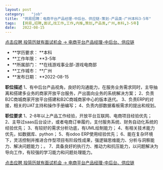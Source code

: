 ```yaml
---
layout:	post
category:	"job"
title:	"网易招聘：电商平台产品经理-中后台、供应链-策划-产品类-广州本科3-5年"
tags:	[网易,招聘,面试,找工作,工作,内推,策划,产品类,广州,本科,3-5年]
date:	2022-08-15
---
```


[点击应聘 投简历就有面试机会 -> 电商平台产品经理-中后台、供应链](http://mobile.bole.netease.com/bole/boleDetail?id=42233&employeeId=346f03c3cda5f04c&key=all)



- **学历要求： **本科
- **工作年限： **3-5年
- **所属部门： **在线游戏事业部-游戏电商部
- **工作城市： **广州
- **发布日期： **2022-08-15



**职位描述**
1、有中后台产品视角，良好的沟通能力，在服务业务需求同时，主导抽离和搭建多业务的商家开放平台服务，产出面向业务的系统解决方案；
2、负责B2C商城商家开放平台搭建和B2C商城商家中心的版本迭代。
3、负责ERP的对接，相关的UAT主持和操作手册编写；
4、负责内部数据看板需求的提出和规划。



**职位要求**
1、2-8年以上产品工作经验，开放平台互联网、电商项目经验优先；
2、主导过saas后台设计，或者电商订单履约，支付服务系统、财务自动化系统的经验优先；
3、有较好的需求分析功底，有UML绘制能力；
4、有相关技术能力优先，如数据库、python；
5、有odoo ERP使用经验优先；
6、能在复杂环境下，灵活控制并推进合作型项目有阶段性成果，强逻辑思维能力、分析与洞察能力、解决问题能力；。
7、具备良好的执行力、推动力和抗压能力，以问题解决为导向工作，有较强的学习能力和问题处理能力。



[点击应聘 投简历就有面试机会 -> 电商平台产品经理-中后台、供应链](http://mobile.bole.netease.com/bole/boleDetail?id=42233&employeeId=346f03c3cda5f04c&key=all)